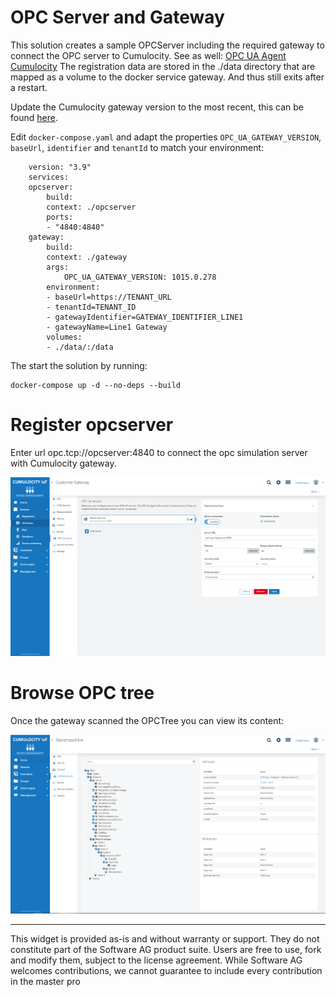 # OPC Server and Gateway

This solution creates a sample OPCServer including the required gateway to connect the OPC server to Cumulocity.
See as well: [OPC UA Agent Cumulocity](https://cumulocity.com/guides/10.7.0-beta/protocol-integration/opcua)
The registration data are stored in the ./data directory that are mapped as a volume to the docker service gateway. And thus still exits after a restart.

Update the Cumulocity gateway version to the most recent, this can be found [here](http://resources.cumulocity.com/examples/opc-ua/).

Edit `docker-compose.yaml` and adapt the properties `OPC_UA_GATEWAY_VERSION`, `baseUrl`, `identifier` and `tenantId` to match your environment:
```
    version: "3.9"
    services:
    opcserver:
        build:
        context: ./opcserver
        ports:
        - "4840:4840"
    gateway:
        build:
        context: ./gateway
        args:
            OPC_UA_GATEWAY_VERSION: 1015.0.278
        environment:
        - baseUrl=https://TENANT_URL
        - tenantId=TENANT_ID
        - gatewayIdentifier=GATEWAY_IDENTIFIER_LINE1
        - gatewayName=Line1 Gateway
        volumes:
        - ./data/:/data
```       

The start the solution by running:

    docker-compose up -d --no-deps --build

# Register opcserver

Enter url opc.tcp://opcserver:4840 to connect the opc simulation server with Cumulocity gateway.

![Register OPC server](./doc/Register.png)

# Browse OPC tree

Once the gateway scanned the OPCTree you can view its content:

![Browse OPC tree](./doc/OPC_Tree.png)

_____________________
This widget is provided as-is and without warranty or support. They do not constitute part of the Software AG product suite. Users are free to use, fork and modify them, subject to the license agreement. While Software AG welcomes contributions, we cannot guarantee to include every contribution in the master pro

